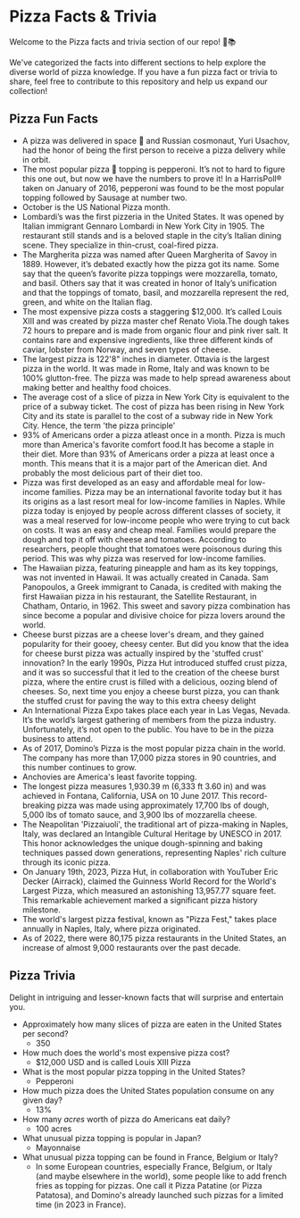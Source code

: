 # Pizza Facts & Trivia

Welcome to the Pizza facts and trivia section of our repo! 🍕📚

We've categorized the facts into different sections to help explore the diverse world of pizza knowledge. If you have a fun pizza fact or trivia to share, feel free to contribute to this repository and help us expand our collection!

## Pizza Fun Facts

- A pizza was delivered in space 🚀 and Russian cosmonaut, Yuri Usachov, had the honor of being the first person to receive a pizza delivery while in orbit.
- The most popular pizza 🍕 topping is pepperoni. It’s not to hard to figure this one out, but now we have the numbers to prove it! In a HarrisPoll® taken on January of 2016, pepperoni was found to be the most popular topping followed by Sausage at number two.
- October is the US National Pizza month.
- Lombardi’s was the first pizzeria in the United States. It was opened by Italian immigrant Gennaro Lombardi in New York City in 1905. The restaurant still stands and is a beloved staple in the city’s Italian dining scene. They specialize in thin-crust, coal-fired pizza.
- The Margherita pizza was named after Queen Margherita of Savoy in 1889. However, it’s debated exactly how the pizza got its name.
  Some say that the queen’s favorite pizza toppings were mozzarella, tomato, and basil. Others say that it was created in honor of Italy’s unification and that the toppings of tomato, basil, and mozzarella represent the red, green, and white on the Italian flag.
- The most expensive pizza costs a staggering $12,000. It’s called Louis XIII and was created by pizza master chef Renato Viola.The dough takes 72 hours to prepare and is made from organic flour and pink river salt. It contains rare and expensive ingredients, like three different kinds of caviar, lobster from Norway, and seven types of cheese.
- The largest pizza is 122'8" inches in diameter. Ottavia is the largest pizza in the world. It was made in Rome, Italy and was known to be 100% glutton-free. The pizza was made to help spread awareness about making better and healthy food choices.
- The average cost of a slice of pizza in New York City is equivalent to the price of a subway ticket. The cost of pizza has been rising in New York City and its state is parallel to the cost of a subway ride in New York City. Hence, the term 'the pizza principle'
- 93% of Americans order a pizza atleast once in a month. Pizza is much more than America's favorite comfort food.It has become a staple in their diet. More than 93% of Americans order a pizza at least once a month. This means that it is a major part of the American diet. And probably the most delicious part of their diet too.
- Pizza was first developed as an easy and affordable meal for low-income families. Pizza may be an international favorite today but it has its origins as a last resort meal for low-income families in Naples.
  While pizza today is enjoyed by people across different classes of society, it was a meal reserved for low-income people who were trying to cut back on costs. It was an easy and cheap meal. Families would prepare the dough and top it off with cheese and tomatoes. According to researchers, people thought that tomatoes were poisonous during this period. This was why pizza was reserved for low-income families.
- The Hawaiian pizza, featuring pineapple and ham as its key toppings, was not invented in Hawaii. It was actually created in Canada. Sam Panopoulos, a Greek immigrant to Canada, is credited with making the first Hawaiian pizza in his restaurant, the Satellite Restaurant, in Chatham, Ontario, in 1962. This sweet and savory pizza combination has since become a popular and divisive choice for pizza lovers around the world.
- Cheese burst pizzas are a cheese lover's dream, and they gained popularity for their gooey, cheesy center. But did you know that the idea for cheese burst pizza was actually inspired by the 'stuffed crust' innovation? In the early 1990s, Pizza Hut introduced stuffed crust pizza, and it was so successful that it led to the creation of the cheese burst pizza, where the entire crust is filled with a delicious, oozing blend of cheeses. So, next time you enjoy a cheese burst pizza, you can thank the stuffed crust for paving the way to this extra cheesy delight
- An International Pizza Expo takes place each year in Las Vegas, Nevada. It’s the world’s largest gathering of members from the pizza industry. Unfortunately, it’s not open to the public. You have to be in the pizza business to attend.
- As of 2017, Domino’s Pizza is the most popular pizza chain in the world. The company has more than 17,000 pizza stores in 90 countries, and this number continues to grow.
- Anchovies are America's least favorite topping.
- The longest pizza measures 1,930.39 m (6,333 ft 3.60 in) and was achieved in Fontana, California, USA on 10 June 2017. This record-breaking pizza was made using approximately 17,700 lbs of dough, 5,000 lbs of tomato sauce, and 3,900 lbs of mozzarella cheese.
- The Neapolitan 'Pizzaiuoli', the traditional art of pizza-making in Naples, Italy, was declared an Intangible Cultural Heritage by UNESCO in 2017. This honor acknowledges the unique dough-spinning and baking techniques passed down generations, representing Naples' rich culture through its iconic pizza.
- On January 19th, 2023, Pizza Hut, in collaboration with YouTuber Eric Decker (Airrack), claimed the Guinness World Record for the World's Largest Pizza, which measured an astonishing 13,957.77 square feet. This remarkable achievement marked a significant pizza history milestone.
- The world's largest pizza festival, known as "Pizza Fest," takes place annually in Naples, Italy, where pizza originated.
- As of 2022, there were 80,175 pizza restaurants in the United States, an increase of almost 9,000 restaurants over the past decade.
  
## Pizza Trivia

Delight in intriguing and lesser-known facts that will surprise and entertain you.

- Approximately how many slices of pizza are eaten in the United States per second?
  - 350
- How much does the world's most expensive pizza cost?
  - $12,000 USD and is called Louis XIII Pizza
- What is the most popular pizza topping in the United States?
  - Pepperoni
- How much pizza does the United States population consume on any given day?
  - 13%
- How many *acres* worth of pizza do Americans eat daily?
  - 100 acres
- What unusual pizza topping is popular in Japan?
  - Mayonnaise
- What unusual pizza topping can be found in France, Belgium or Italy?
  - In some European countries, especially France, Belgium, or Italy (and maybe elsewhere in the world), some people like to add french fries as topping for pizzas. One call it Pizza Patatine (or Pizza Patatosa), and Domino's already launched such pizzas for a limited time (in 2023 in France).